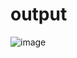 # output
![image](https://github.com/Sarvadnyachaudhari/wdl/assets/130560312/a14c2a02-afd6-444c-9494-b75c2c05e74f)

